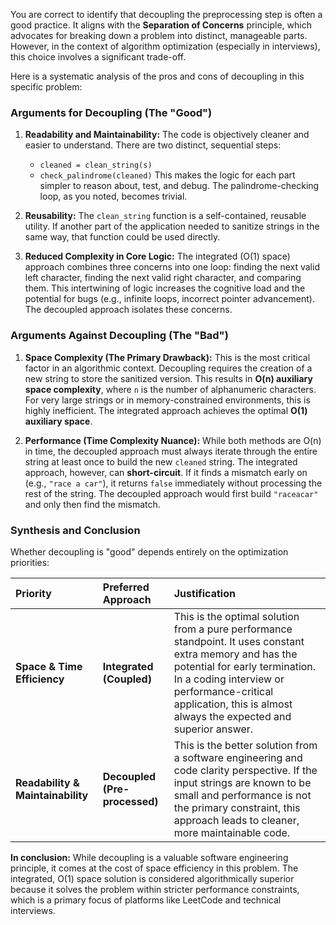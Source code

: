 You are correct to identify that decoupling the preprocessing step is often a good practice. It aligns with
the **Separation of Concerns** principle, which advocates for breaking down a problem into distinct,
manageable parts. However, in the context of algorithm optimization (especially in interviews), this choice
involves a significant trade-off.

Here is a systematic analysis of the pros and cons of decoupling in this specific problem:

### **Arguments for Decoupling (The "Good")**

1. **Readability and Maintainability:** The code is objectively cleaner and easier to understand. There are
   two distinct, sequential steps:
    - `cleaned = clean_string(s)`
    - `check_palindrome(cleaned)` This makes the logic for each part simpler to reason about, test, and debug.
      The palindrome-checking loop, as you noted, becomes trivial.

1. **Reusability:** The `clean_string` function is a self-contained, reusable utility. If another part of the
   application needed to sanitize strings in the same way, that function could be used directly.

1. **Reduced Complexity in Core Logic:** The integrated (O(1) space) approach combines three concerns into one
   loop: finding the next valid left character, finding the next valid right character, and comparing them.
   This intertwining of logic increases the cognitive load and the potential for bugs (e.g., infinite loops,
   incorrect pointer advancement). The decoupled approach isolates these concerns.

### **Arguments Against Decoupling (The "Bad")**

1. **Space Complexity (The Primary Drawback):** This is the most critical factor in an algorithmic context.
   Decoupling requires the creation of a new string to store the sanitized version. This results in **O(n)
   auxiliary space complexity**, where `n` is the number of alphanumeric characters. For very large strings or
   in memory-constrained environments, this is highly inefficient. The integrated approach achieves the
   optimal **O(1) auxiliary space**.

1. **Performance (Time Complexity Nuance):** While both methods are O(n) in time, the decoupled approach must
   always iterate through the entire string at least once to build the new `cleaned` string. The integrated
   approach, however, can **short-circuit**. If it finds a mismatch early on (e.g., `"race a car"`), it
   returns `false` immediately without processing the rest of the string. The decoupled approach would first
   build `"raceacar"` and only then find the mismatch.

### **Synthesis and Conclusion**

Whether decoupling is "good" depends entirely on the optimization priorities:

| Priority                          | Preferred Approach            | Justification                                                                                                                                                                                                                                                  |
| :-------------------------------- | :---------------------------- | :------------------------------------------------------------------------------------------------------------------------------------------------------------------------------------------------------------------------------------------------------------- |
| **Space & Time Efficiency**       | **Integrated (Coupled)**      | This is the optimal solution from a pure performance standpoint. It uses constant extra memory and has the potential for early termination. In a coding interview or performance-critical application, this is almost always the expected and superior answer. |
| **Readability & Maintainability** | **Decoupled (Pre-processed)** | This is the better solution from a software engineering and code clarity perspective. If the input strings are known to be small and performance is not the primary constraint, this approach leads to cleaner, more maintainable code.                        |

**In conclusion:** While decoupling is a valuable software engineering principle, it comes at the cost of
space efficiency in this problem. The integrated, O(1) space solution is considered algorithmically superior
because it solves the problem within stricter performance constraints, which is a primary focus of platforms
like LeetCode and technical interviews.
